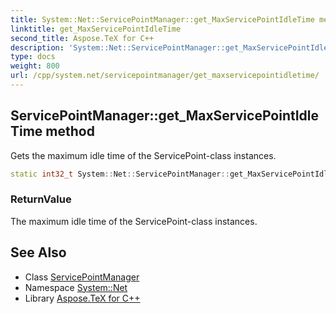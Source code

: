 ```yaml
---
title: System::Net::ServicePointManager::get_MaxServicePointIdleTime method
linktitle: get_MaxServicePointIdleTime
second_title: Aspose.TeX for C++
description: 'System::Net::ServicePointManager::get_MaxServicePointIdleTime method. Gets the maximum idle time of the ServicePoint-class instances in C++.'
type: docs
weight: 800
url: /cpp/system.net/servicepointmanager/get_maxservicepointidletime/
---
```

## ServicePointManager::get_MaxServicePointIdleTime method


Gets the maximum idle time of the ServicePoint-class instances.

```cpp
static int32_t System::Net::ServicePointManager::get_MaxServicePointIdleTime()
```


### ReturnValue

The maximum idle time of the ServicePoint-class instances.

## See Also

* Class [ServicePointManager](../)
* Namespace [System::Net](../../)
* Library [Aspose.TeX for C++](../../../)

